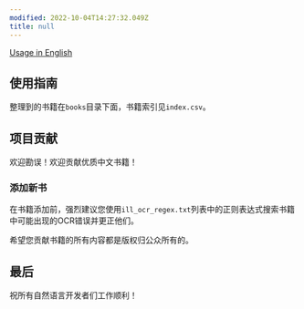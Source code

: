 ```yaml
---
modified: 2022-10-04T14:27:32.049Z
title: null
---
```


[Usage in English](./usage.md)

## 使用指南

整理到的书籍在`books`目录下面，书籍索引见`index.csv`。

## 项目贡献

欢迎勘误！欢迎贡献优质中文书籍！

### 添加新书

在书籍添加前，强烈建议您使用`ill_ocr_regex.txt`列表中的正则表达式搜索书籍中可能出现的OCR错误并更正他们。

希望您贡献书籍的所有内容都是版权归公众所有的。

## 最后

祝所有自然语言开发者们工作顺利！
